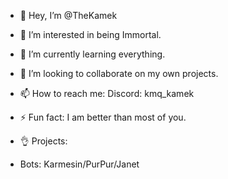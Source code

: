 - 👋 Hey, I’m @TheKamek 
- 👀 I’m interested in being Immortal.
- 🌱 I’m currently learning everything.
- 💞️ I’m looking to collaborate on my own projects.
- 📫 How to reach me: Discord: kmq_kamek
- ⚡ Fun fact: I am better than most of you.

- 👌 Projects:
- Bots: Karmesin/PurPur/Janet
<!---
TheKamek/TheKamek is a ✨ special ✨ repository because its `README.md` (this file) appears on your GitHub profile.
You can click the Preview link to take a look at your changes.
--->
